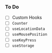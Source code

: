 ### To Do

- [ ] Custom Hooks
- [ ] `Counter`
- [ ] `useLocationData`
- [ ] `useMousePosition`
- [ ] `useKeyPress`
- [ ] `useStorage`
